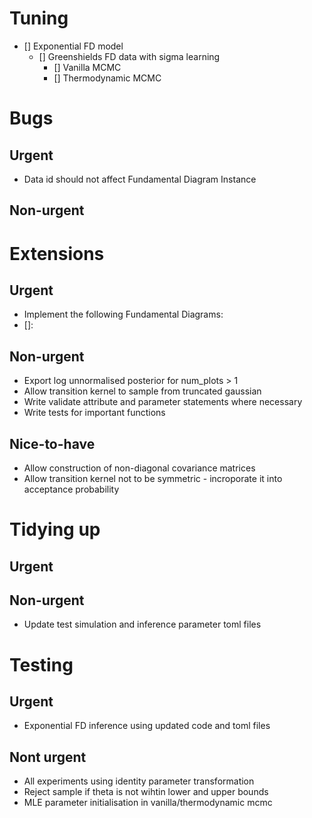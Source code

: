 # Tuning

- [] Exponential FD model
	- [] Greenshields FD data with sigma learning
		- [] Vanilla MCMC
		- [] Thermodynamic MCMC



# Bugs

## Urgent
- Data id should not affect Fundamental Diagram Instance

## Non-urgent

# Extensions

## Urgent
- Implement the following Fundamental Diagrams:
 - []: 


## Non-urgent
- Export log unnormalised posterior for num_plots > 1
- Allow transition kernel to sample from truncated gaussian
- Write validate attribute and parameter statements where necessary
- Write tests for important functions

## Nice-to-have
- Allow construction of non-diagonal covariance matrices
- Allow transition kernel not to be symmetric - incroporate it into acceptance probability

# Tidying up

## Urgent

## Non-urgent
- Update test simulation and inference parameter toml files

# Testing

## Urgent
- Exponential FD inference using updated code and toml files

## Nont urgent
- All experiments using identity parameter transformation
- Reject sample if theta is not wihtin lower and upper bounds
- MLE parameter initialisation in vanilla/thermodynamic mcmc
